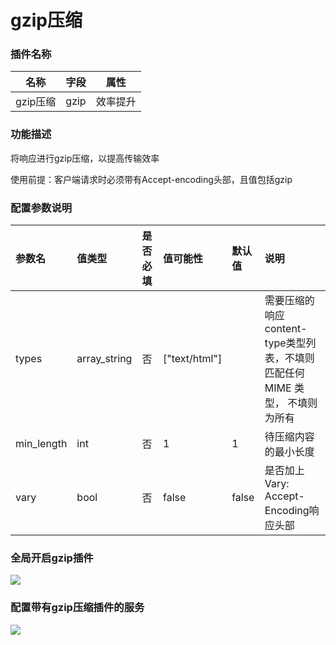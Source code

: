 # gzip压缩
### 插件名称

| 名称     | 字段 | 属性     |
| -------- | ---- | -------- |
| gzip压缩 | gzip | 效率提升 |

### 功能描述

将响应进行gzip压缩，以提高传输效率

使用前提：客户端请求时必须带有Accept-encoding头部，且值包括gzip

### 配置参数说明

| 参数名     | 值类型       | 是否必填 | 值可能性      | 默认值 | 说明                                                         |
| :--------- | :----------- | :------- | :------------ | :----- | :----------------------------------------------------------- |
| types      | array_string | 否       | ["text/html"] |        | 需要压缩的响应content-type类型列表，不填则 匹配任何 MIME 类型， 不填则为所有 |
| min_length | int          | 否       | 1             | 1      | 待压缩内容的最小长度                                         |
| vary       | bool         | 否       | false         | false  | 是否加上Vary: Accept-Encoding响应头部                        |

### 全局开启gzip插件

![](http://data.eolinker.com/course/83UqLUZa21949b3a269d2f275a084b2fd93bd52bfff39cd.gif)

### 配置带有gzip压缩插件的服务

![](http://data.eolinker.com/course/jYIcFvMdfec98a42b4d5f9ab21b296a44d18a4b7eec6487.gif)
